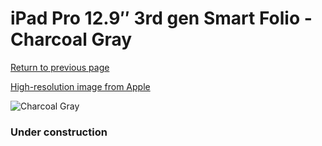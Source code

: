 # iPad Pro 12.9″ 3rd gen Smart Folio - Charcoal Gray

[Return to previous page](/ipad_pro2)

[High-resolution image from Apple](https://store.storeimages.cdn-apple.com/8756/as-images.apple.com/is/MRXD2?wid=4500&hei=4500&fmt=png)

<div style="width: 384px"><img src="/everypreview/MRXD2.png" alt="Charcoal Gray"></div>

### Under construction

